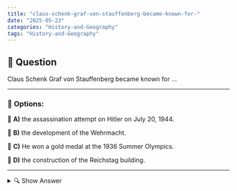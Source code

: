 ```yaml
---
title: "claus-schenk-graf-von-stauffenberg-became-known-for-"
date: "2025-05-23"
categories: "History-and-Geography"
tags: "History-and-Geography"
---
```


## 📌 **Question**

Claus Schenk Graf von Stauffenberg became known for ...



---

### 📝 **Options:**

🔘 **A)** the assassination attempt on Hitler on July 20, 1944.

🔘 **B)** the development of the Wehrmacht.

🔘 **C)** He won a gold medal at the 1936 Summer Olympics.

🔘 **D)** the construction of the Reichstag building.

---

<details>
  <summary>🔍 Show Answer</summary>

  <p>
💡  <b>Correct Answer:</b>  a
  </p>
  <p>
    📖<b>Explanation:</b>
    
  </p>
</details>
